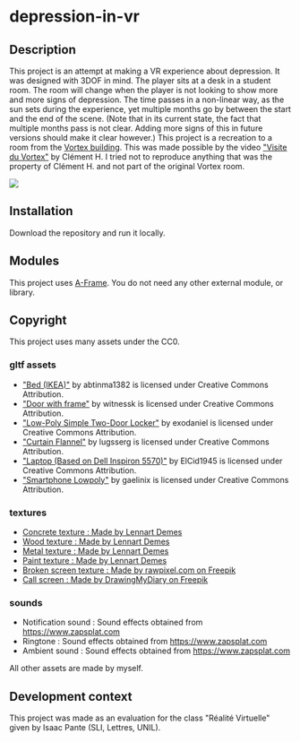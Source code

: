 # depression-in-vr
## Description
This project is an attempt at making a VR experience about depression. It was designed with 3DOF in mind. The player sits at a desk in a student room. The room will change when the player is not looking to show more and more signs of depression. The time passes in a non-linear way, as the sun sets during the experience, yet multiple months go by between the start and the end of the scene. (Note that in its current state, the fact that multiple months pass is not clear. Adding more signs of this in future versions should make it clear however.)
This project is a recreation to a room from the [Vortex building](https://www.unil.ch/welcomecentre/en/home/menuinst/sinstaller-en-suisse-1/se-loger-1/vortex.html). This was made possible by the video ["Visite du Vortex"](https://www.youtube.com/watch?v=OzmulU_59QY) by Clément H. I tried not to reproduce anything that was the property of Clément H. and not part of the original Vortex room.

![](https://github.com/Tchetchouille/depression-in-vr/blob/main/depressionGif.gif)

## Installation
Download the repository and run it locally.

## Modules
This project uses [A-Frame](https://aframe.io/).
You do not need any other external module, or library.

## Copyright
This project uses many assets under the CC0.
### gltf assets
* ["Bed (IKEA)"](https://skfb.ly/ozMVX) by abtinma1382 is licensed under Creative Commons Attribution.
* ["Door with frame"](https://skfb.ly/6VKAQ) by witnessk is licensed under Creative Commons Attribution.
* ["Low-Poly Simple Two-Door Locker"](https://skfb.ly/orqs6) by exodaniel is licensed under Creative Commons Attribution.
* ["Curtain Flannel"](https://skfb.ly/o9XK7) by lugsserg is licensed under Creative Commons Attribution.
* ["Laptop (Based on Dell Inspiron 5570)"](https://skfb.ly/6RuLq) by ElCid1945 is licensed under Creative Commons Attribution.
* ["Smartphone Lowpoly"](https://skfb.ly/o7oGQ) by gaelinix is licensed under Creative Commons Attribution.
### textures
* [Concrete texture : Made by Lennart Demes](https://ambientcg.com/view?id=Concrete031)
* [Wood texture : Made by Lennart Demes](https://ambientcg.com/view?id=Wood058)
* [Metal texture : Made by Lennart Demes](https://ambientcg.com/view?id=Metal041A)
* [Paint texture : Made by Lennart Demes](https://ambientcg.com/view?id=Fabric030)
* [Broken screen texture : Made by rawpixel.com on Freepik](https://www.freepik.com/free-photo/black-cracked-background-with-broken-glass-texture_17224681.htm#query=broken%20screen&position=8&from_view=search&track=sph)
* [Call screen : Made by DrawingMyDiary on Freepik](https://www.freepik.com/free-vector/calling-screen-with-faceless-avatar-isolated-vector-illustration_16294583.htm#query=call&position=11&from_view=search&track=sph)
### sounds
* Notification sound : Sound effects obtained from https://www.zapsplat.com
* Ringtone : Sound effects obtained from https://www.zapsplat.com
* Ambient sound : Sound effects obtained from https://www.zapsplat.com

All other assets are made by myself.

## Development context
This project was made as an evaluation for the class "Réalité Virtuelle" given by Isaac Pante (SLI, Lettres, UNIL).
